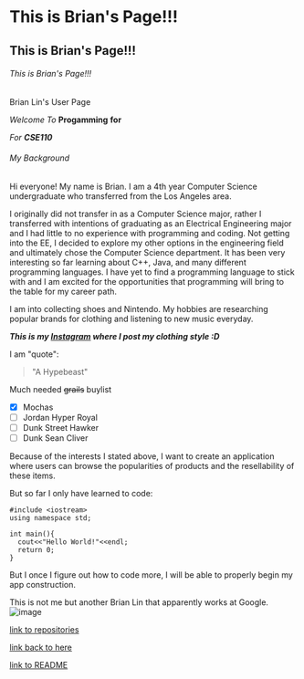 # This is Brian's Page!!!
## This is Brian's Page!!!
###### This is Brian's Page!!!

Brian Lin's User Page

*Welcome*
_To_
**Progamming**
__for__

_For **CSE110**_

###### My Background

Hi everyone!
My name is Brian. I am a 4th year Computer Science undergraduate who transferred from the Los Angeles area.

I originally did not transfer in as a Computer Science major, rather I transferred with intentions of graduating as an Electrical Engineering major and I had little to no experience with programming and coding. Not getting into the EE, I decided to explore my other options in the engineering field and ultimately chose the Computer Science department. It has been very interesting so far learning about C++, Java, and many different programming languages. I have yet to find a programming language to stick with and I am excited for the opportunities that programming will bring to the table for my career path.

I am into collecting shoes and Nintendo. My hobbies are researching popular brands for clothing and listening to new music everyday. 

***This is my [Instagram](https://www.instagram.com/lin_ister/) where I post my clothing style :D***


I am "quote": 

> "A Hypebeast"


Much needed ~~grails~~ buylist 
- [x] Mochas
- [ ] Jordan Hyper Royal
- [ ] Dunk Street Hawker
- [ ] Dunk Sean Cliver

Because of the interests I stated above, I want to create an application where users can browse the popularities of products and the resellability of these items. 

But so far I only have learned to code:
```
#include <iostream>
using namespace std;

int main(){
  cout<<"Hello World!"<<endl;
  return 0;
}
```

But I once I figure out how to code more, I will be able to properly begin my app construction.

This is not me but another Brian Lin that apparently works at Google.
![image](https://media-exp1.licdn.com/dms/image/C4D03AQEE_PK7rk-DKA/profile-displayphoto-shrink_800_800/0/1571175280023?e=1615420800&v=beta&t=RmC1xBIad3oj2xjobBVb11NQjTrK_JAPEhclHJjeJWo)

[link to repositories](https://github.com/lin-ister/lin-ister.github.io.git)

[link back to here](https://lin-ister.github.io/)

[link to README](./README.md)
